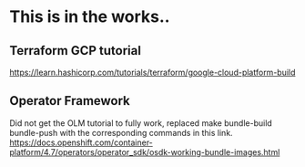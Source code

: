 # This is in the works..


## Terraform GCP tutorial

https://learn.hashicorp.com/tutorials/terraform/google-cloud-platform-build



## Operator Framework

Did not get the OLM tutorial to fully work, replaced make bundle-build bundle-push with the corresponding commands in this link.
https://docs.openshift.com/container-platform/4.7/operators/operator_sdk/osdk-working-bundle-images.html
